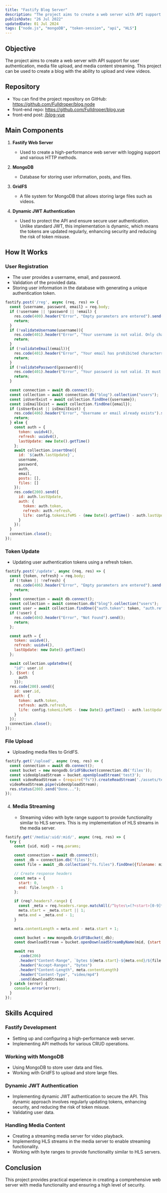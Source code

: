 ```yaml
---
title: "Fastify Blog Server"
description: "The project aims to create a web server with API support for user authentication, media file upload, and media content streaming.."
publishDate: "26 Jul 2022"
updatedDate: 01 Jul 2024
tags: ["node.js", "mongoDB", "token-session", "api", "HLS"]
---
```

## Objective

The project aims to create a web server with API support for user authentication, media file upload, and media content streaming. This project can be used to create a blog with the ability to upload and view videos.

## Repository

- You can find the project repository on GitHub: https://github.com/Fulldroper/blog.node
- front-end repo: https://github.com/Fulldroper/blog.vue
- front-end post: [/blog-vue](../../posts/blog-vue)

## Main Components

1. **Fastify Web Server**
    - Used to create a high-performance web server with logging support and various HTTP methods.

2. **MongoDB**
    - Database for storing user information, posts, and files.

3. **GridFS**
    - A file system for MongoDB that allows storing large files such as videos.

4. **Dynamic JWT Authentication**
    - Used to protect the API and ensure secure user authentication. Unlike standard JWT, this implementation is dynamic, which means the tokens are updated regularly, enhancing security and reducing the risk of token misuse.
## How It Works
### User Registration
  - The user provides a username, email, and password.
  - Validation of the provided data.
  - Storing user information in the database with generating a unique authentication token.
```js
fastify.post('/reg', async (req, res) => {
  const {username, password, email} = req.body;
  if (!username || !password || !email) {
    res.code(400).header("Error", "Empty parameters are entered").send();
    return;
  }
  if (!validateUsername(username)){
    res.code(401).header("Error", "Your username is not valid. Only characters A-Z, a-z and '-' are acceptable. Must be more than 8 characters and less than 16.").send();
    return;
  }
  if (!validateEmail(email)){
    res.code(401).header("Error", "Your email has prohibited characters").send();
    return;
  }
  if (!validatePassword(password)){
    res.code(401).header("Error", "Your password is not valid. It must contain at least one uppercase letter, one lowercase letter, and one number.").send();
    return;
  }

  const connection = await db.connect();
  const collection = await connection.db("blog").collection("users");
  const isUserExist = await collection.findOne({username});
  const isEmailExist = await collection.findOne({email});
  if (isUserExist || isEmailExist) {
    res.code(406).header("Error", "Username or email already exists").send();
    return;
  } else {
    const auth = {
      token: uuidv4(),
      refresh: uuidv4(),
      lastUpdate: new Date().getTime()
    };
    await collection.insertOne({
      id: `${auth.lastUpdate}`,
      username,
      password,
      auth,
      email,
      posts: [],
      files: []
    });
    res.code(200).send({
      id: auth.lastUpdate,
      auth: {
        token: auth.token,
        refresh: auth.refresh,
        life: config.tokenLifeMS - (new Date().getTime() - auth.lastUpdate)
      }
    });
  }
  connection.close();
});
```
### Token Update
  - Updating user authentication tokens using a refresh token.
```js
fastify.post('/update', async (req, res) => {
  const {token, refresh} = req.body;
  if (!token || !refresh) {
    res.code(406).header("Error", "Empty parameters are entered").send();
    return;
  }
  const connection = await db.connect();
  const collection = await connection.db("blog").collection("users");
  const user = await collection.findOne({"auth.token": token, "auth.refresh": refresh});
  if (!user) {
    res.code(404).header("Error", "Not Found").send();
    return;
  };

  const auth = {
    token: uuidv4(),
    refresh: uuidv4(),
    lastUpdate: new Date().getTime()
  };

  await collection.updateOne({
    "id": user.id
  }, {$set: {
      auth
    }});
  res.code(200).send({
    id: user.id,
    auth: {
      token: auth.token,
      refresh: auth.refresh,
      life: config.tokenLifeMS - (new Date().getTime() - auth.lastUpdate)
    }
  });
  connection.close();
});
```
### File Upload
  - Uploading media files to GridFS.
```js
fastify.get('/upload', async (req, res) => {
  const connection = await db.connect();
  const bucket = new mongodb.GridFSBucket(connection.db('files'));
  const videoUploadStream = bucket.openUploadStream('test3');
  const videoReadStream = (require("fs")).createReadStream('./assets/test3.mp4');
  videoReadStream.pipe(videoUploadStream);
  res.status(200).send("Done...");
});
```
4. ### Media Streaming
    - Streaming video with byte range support to provide functionality similar to HLS servers. This is my implementation of HLS streams in the media server.
```js
fastify.get('/media/:uid/:mid/', async (req, res) => {
  try {
    const {uid, mid} = req.params;

    const connection = await db.connect();
    const _db = connection.db('files');
    const file = await _db.collection("fs.files").findOne({filename: mid});

    // Create response headers
    const meta = {
      start: 0,
      end: file.length - 1
    };

    if (req?.headers?.range) {
      const _meta = req.headers.range.matchAll(/^bytes\=(?<start>[0-9]*)\-(?<end>[0-9]*)$/g);
      meta.start = _meta.start || 1;
      meta.end = _meta.end - 1;
    }

    meta.contentLength = meta.end - meta.start + 1;

    const bucket = new mongodb.GridFSBucket(_db);
    const downloadStream = bucket.openDownloadStreamByName(mid, {start: meta.start});

    await res
      .code(206)
      .header("Content-Range", `bytes ${meta.start}-${meta.end}/${file.length - 1}`)
      .header("Accept-Ranges", "bytes")
      .header("Content-Length", meta.contentLength)
      .header("Content-Type", "video/mp4")
      .send(downloadStream);
  } catch (error) {
    console.error(error);
  }
});
```
## Skills Acquired
### Fastify Development
  - Setting up and configuring a high-performance web server.
  - Implementing API methods for various CRUD operations.

### Working with MongoDB
  - Using MongoDB to store user data and files.
  - Working with GridFS to upload and store large files.

### Dynamic JWT Authentication
  - Implementing dynamic JWT authentication to secure the API. This dynamic approach involves regularly updating tokens, enhancing security, and reducing the risk of token misuse.
  - Validating user data.

### Handling Media Content
  - Creating a streaming media server for video playback.
  - Implementing HLS streams in the media server to enable streaming functionality.
  - Working with byte ranges to provide functionality similar to HLS servers.
## Conclusion
This project provides practical experience in creating a comprehensive web server with media functionality and ensuring a high level of security.